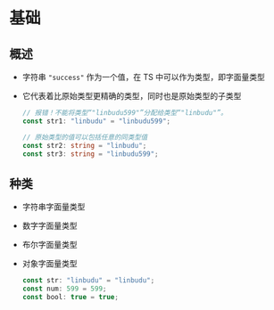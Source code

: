 # 基础

## 概述

  - 字符串 `"success"` 作为一个值，在 TS 中可以作为类型，即字面量类型
  - 它代表着比原始类型更精确的类型，同时也是原始类型的子类型

    ```typescript
    // 报错！不能将类型“"linbudu599"”分配给类型“"linbudu"”。
    const str1: "linbudu" = "linbudu599";

    // 原始类型的值可以包括任意的同类型值
    const str2: string = "linbudu";
    const str3: string = "linbudu599";
    ```

## 种类

  - 字符串字面量类型
  - 数字字面量类型
  - 布尔字面量类型
  - 对象字面量类型

    ```typescript
    const str: "linbudu" = "linbudu";
    const num: 599 = 599;
    const bool: true = true;
    ```

##

